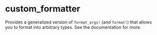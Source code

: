 # custom_formatter

Provides a generalized version of `format_args!` (and `format!`) that allows you to format into
arbitrary types. See the documentation for more.

